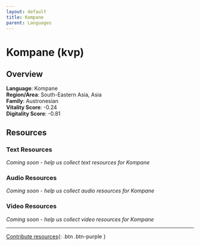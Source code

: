 ```yaml
---
layout: default
title: Kompane
parent: Languages
---
```


# Kompane (kvp)

## Overview

**Language**: Kompane  
**Region/Area**: South-Eastern Asia, Asia  
**Family**: Austronesian  
**Vitality Score**: -0.24  
**Digitality Score**: -0.81  

## Resources

### Text Resources
*Coming soon - help us collect text resources for Kompane*

### Audio Resources
*Coming soon - help us collect audio resources for Kompane*

### Video Resources
*Coming soon - help us collect video resources for Kompane*

---

[Contribute resources](https://fairtrain.github.io/){: .btn .btn-purple }
